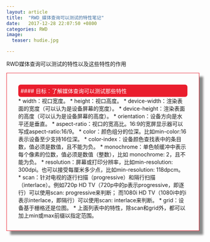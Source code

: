 ```yaml
---
layout: article
title:  "RWD_媒体查询可以测试的特性笔记"
date:   2017-12-28 22:07:50 +0800
categories: RWD
image:
  teaser: hudie.jpg

---
```


RWD媒体查询可以测试的特性以及这些特性的作用

<div class="row img-rounded" style="padding:30px; box-shadow: 10px 10px 5px #888888; border: 1px solid #EA1D2D;">
<div class="col-md-12">
<div style="background: #EA1D2D; color:white; border-radius:6px; padding:6px;" markdown="1">
#### 目标：了解媒体查询可以测试那些特性
</div>
</div>
<div class="col-md-9" markdown="1" >
* width：视口宽度。
* height：视口高度。
* device-width：渲染表面的宽度（可以认为是设备屏幕的宽度）。
* device-height：渲染表面的高度（可以认为是设备屏幕的高度）。
* orientation：设备方向是水平还是垂直。
* aspect-ratio：视口的宽高比。16∶9的宽屏显示器可以写成aspect-ratio:16/9。
* color：颜色组分的位深。比如min-color:16表示设备至少支持16位深。
* color-index：设备颜色查找表中的条目数，值必须是数值，且不能为负。
* monochrome：单色帧缓冲中表示每个像素的位数，值必须是数值（整数），比如 monochrome: 2，且不能为负。
* resolution：屏幕或打印分辨率，比如min-resolution: 300dpi。也可以接受每厘米多少点，比如min-resolution: 118dpcm。
* scan：针对电视的逐行扫描（progressive）和隔行扫描（interlace）。例如720p HD TV（720p中的p表示progressive，即逐行）可以使用scan: progressive来判断； 而1080i HD TV（1080i中的i表示interlace，即隔行）可以使用scan: interlace来判断。
* grid：设备基于栅格还是位图。
* 上面列表中的特性，除scan和grid外，都可以加上min或max前缀以指定范围。
</div>

